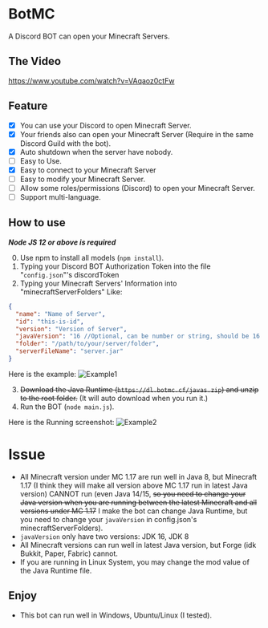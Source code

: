 # BotMC

A Discord BOT can open your Minecraft Servers.

## The Video

<https://www.youtube.com/watch?v=VAqaoz0ctFw>

## Feature

 - [x] You can use your Discord to open Minecraft Server.
 - [x] Your friends also can open your Minecraft Server (Require in the same Discord Guild with the bot).
 - [x] Auto shutdown when the server have nobody.
 - [ ] Easy to Use.
 - [x] Easy to connect to your Minecraft Server
 - [ ] Easy to modify your Minecraft Server.
 - [ ] Allow some roles/permissions (Discord) to open your Minecraft Server.
 - [ ] Support multi-language.

## How to use

***Node JS 12 or above is required***

0. Use npm to install all models (`npm install`).
1. Typing your Discord BOT Authorization Token into the file "`config.json`"'s discordToken
2. Typing your Minecraft Servers' Information into "minecraftServerFolders" Like: 
```json
{
  "name": "Name of Server",
  "id": "this-is-id",
  "version": "Version of Server",
  "javaVersion": "16 //Optional, can be number or string, should be 16 or 8",
  "folder": "/path/to/your/server/folder",
  "serverFileName": "server.jar"
}
```
Here is the example:
![Example1](https://cdn.discordapp.com/attachments/655638858784047105/857038433846296596/unknown.png)

3. ~~Download the Java Runtime (`https://dl.botmc.cf/javas.zip`) and unzip to the root folder.~~ (It will auto download when you run it.)
4. Run the BOT (`node main.js`).

Here is the Running screenshot:
![Example2](https://cdn.discordapp.com/attachments/655638858784047105/860378183601881088/unknown.png)

# Issue

 - All Minecraft version under MC 1.17 are run well in Java 8, but Minecraft 1.17 (I think they will make all version above MC 1.17 run in latest Java version) CANNOT run (even Java 14/15, ~~so you need to change your Java version when you are running between the latest Minecraft and all versions under MC 1.17~~ I make the bot can change Java Runtime, but you need to change your `javaVersion` in config.json's minecraftServerFolders).
 - `javaVersion` only have two versions: JDK 16, JDK 8
 - All Minecraft versions can run well in latest Java version, but Forge (idk Bukkit, Paper, Fabric) cannot.
 - If you are running in Linux System, you may change the mod value of the Java Runtime file.

## Enjoy

 - This bot can run well in Windows, Ubuntu/Linux (I tested).
